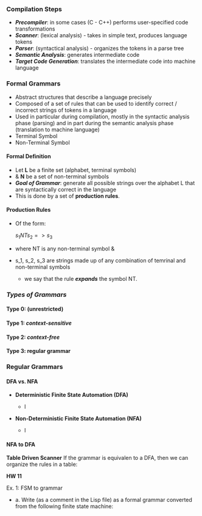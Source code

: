 ### **Compilation Steps**
- _**Precompiler**_: in some cases (C - C++) performs user-specified code transformations
- _**Scanner**_: (lexical analysis) - takes in simple text, produces language tokens
- _**Parser**_: (syntactical analysis) - organizes the tokens in a parse tree
- _**Semantic Analysis**_: generates intermediate code
- _**Target Code Generation**_: translates the intermediate code into machine language

### **Formal Grammars**
- Abstract structures that describe a language precisely
- Composed of a set of rules that can be used to identify correct / incorrect strings of tokens in a language
- Used in particular during compilation, mostly in the syntactic analysis phase (parsing) and in part during the semantic analysis phase (translation to machine language)
- Terminal Symbol
- Non-Terminal Symbol

#### **Formal Definition**
- Let **L** be a finite set (alphabet, terminal symbols)
- & **N** be a set of non-terminal symbols
- _**Goal of Grammar**_: generate all possible strings over the alphabet L that are syntactically correct in the language
- This is done by a set of **production rules**.

#### **Production Rules**
- Of the form:
  
  $s_1NTs_2=>s_3$

- where NT is any non-terminal symbol &
- s_1, s_2, s_3 are strings made up of any combination of temrinal and non-terminal symbols
  - we say that the rule _**expands**_ the symbol NT.


### _**Types of Grammars**_

#### **Type 0**: (unrestricted)
#### **Type 1**: *context-sensitive*
#### **Type 2**: *context-free*
#### **Type 3**: **regular grammar**

### **Regular Grammars**

#### **DFA vs. NFA**
- **Deterministic Finite State Automation (DFA)**
  - l

- **Non-Deterministic Finite State Automation (NFA)**
  - l


#### **NFA to DFA**


**Table Driven Scanner**
If the grammar is equivalen to a DFA, then we can organize the rules in a table:

**HW 11**

Ex. 1: FSM to grammar
- a. Write (as a comment in the Lisp file) as a formal grammar converted from the following finite state machine:
